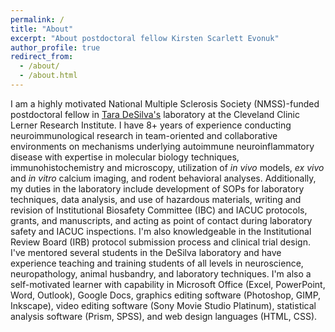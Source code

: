 ```yaml
---
permalink: /
title: "About"
excerpt: "About postdoctoral fellow Kirsten Scarlett Evonuk"
author_profile: true
redirect_from: 
  - /about/
  - /about.html
---
```


I am a highly motivated National Multiple Sclerosis Society (NMSS)-funded postdoctoral fellow in <a href="https://www.lerner.ccf.org/neurosci/desilva/" target="_blank">Tara DeSilva's</a> laboratory at the Cleveland Clinic Lerner Research Institute. I have 8+ years of experience conducting neuroimmunological research in team-oriented and collaborative environments on mechanisms underlying autoimmune neuroinflammatory disease with expertise in molecular biology techniques, immunohistochemistry and microscopy, utilization of <i>in vivo</i> models, <i>ex vivo</i> and <i>in vitro</i> calcium imaging, and rodent behavioral analyses. Additionally, my duties in the laboratory include development of SOPs for laboratory techniques, data analysis, and use of hazardous materials, writing and revision of Institutional Biosafety Committee (IBC) and IACUC protocols, grants, and manuscripts, and acting as point of contact during laboratory safety and IACUC inspections. I'm also knowledgeable in the Institutional Review Board (IRB) protocol submission process and clinical trial design. I've mentored several students in the DeSilva laboratory and have experience teaching and training students of all levels in neuroscience, neuropathology, animal husbandry, and laboratory techniques. I'm also a self-motivated learner with capability in Microsoft Office (Excel, PowerPoint, Word, Outlook), Google Docs, graphics editing software (Photoshop, GIMP, Inkscape), video editing software (Sony Movie Studio Platinum), statistical analysis software (Prism, SPSS), and web design languages (HTML, CSS).